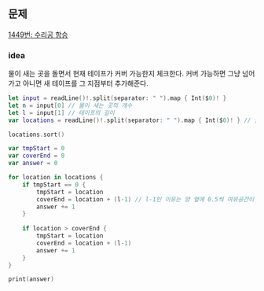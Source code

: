 ## 문제

[1449번: 수리공 항승](https://www.acmicpc.net/problem/1449)

### idea

물이 새는 곳을 돌면서 현재 테이프가 커버 가능한지 체크한다. 커버 가능하면 그냥 넘어가고 아니면 새 테이프를 그 지점부터 추가해준다.

```swift
let input = readLine()!.split(separator: " ").map { Int($0)! }
let n = input[0] // 물이 새는 곳의 개수
let l = input[1] // 테이프의 길이
var locations = readLine()!.split(separator: " ").map { Int($0)! } // 물이 새는 곳의 위치

locations.sort()

var tmpStart = 0
var coverEnd = 0
var answer = 0

for location in locations {
    if tmpStart == 0 {
        tmpStart = location
        coverEnd = location + (l-1) // l-1인 이유는 양 옆에 0.5씩 여유공간이 있어야 하기 때문
        answer += 1
    }
    
    if location > coverEnd {
        tmpStart = location
        coverEnd = location + (l-1)
        answer += 1
    }
}

print(answer)
```
